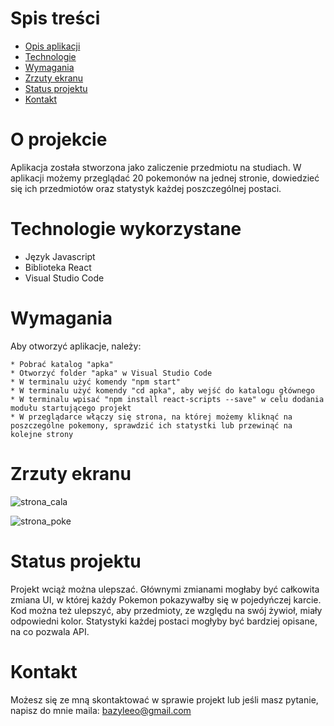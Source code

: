 # Spis treści

* [Opis aplikacji](#O-projekcie)
* [Technologie](#Technologie-wykorzystane)
* [Wymagania](#Wymagania)
* [Zrzuty ekranu](#Zrzuty-ekranu)
* [Status projektu](#Status-projektu)
* [Kontakt](#Kontakt)


# O projekcie

Aplikacja została stworzona jako zaliczenie przedmiotu na studiach. W aplikacji możemy przeglądać 20 pokemonów na jednej stronie, dowiedzieć się ich przedmiotów oraz statystyk każdej poszczególnej postaci.

# Technologie wykorzystane
* Język Javascript 
* Biblioteka React
* Visual Studio Code 

# Wymagania

Aby otworzyć aplikacje, należy: 

```
* Pobrać katalog "apka"
* Otworzyć folder "apka" w Visual Studio Code
* W terminalu użyć komendy "npm start"
* W terminalu użyć komendy "cd apka", aby wejść do katalogu głównego
* W terminalu wpisać "npm install react-scripts --save" w celu dodania modułu startującego projekt
* W przeglądarce włączy się strona, na której możemy kliknąć na poszczególne pokemony, sprawdzić ich statystki lub przewinąć na kolejne strony
```


# Zrzuty ekranu

![strona_cala](https://user-images.githubusercontent.com/93713067/162802849-e5f9c095-3305-4fd9-bf1c-b01661378038.JPG)

![strona_poke](https://user-images.githubusercontent.com/93713067/162802870-a992eadf-30c8-4a79-a066-8079cab270c9.JPG)


# Status projektu

Projekt wciąż można ulepszać. Głównymi zmianami mogłaby być całkowita zmiana UI, w której każdy Pokemon pokazywałby się 
w pojedyńczej karcie. Kod można też ulepszyć, aby przedmioty, ze względu na swój żywioł, miały odpowiedni kolor. 
Statystyki każdej postaci mogłyby być bardziej opisane, na co pozwala API.


# Kontakt 

Możesz się ze mną skontaktować w sprawie projekt lub jeśli masz pytanie, napisz do mnie maila: bazyleeo@gmail.com
